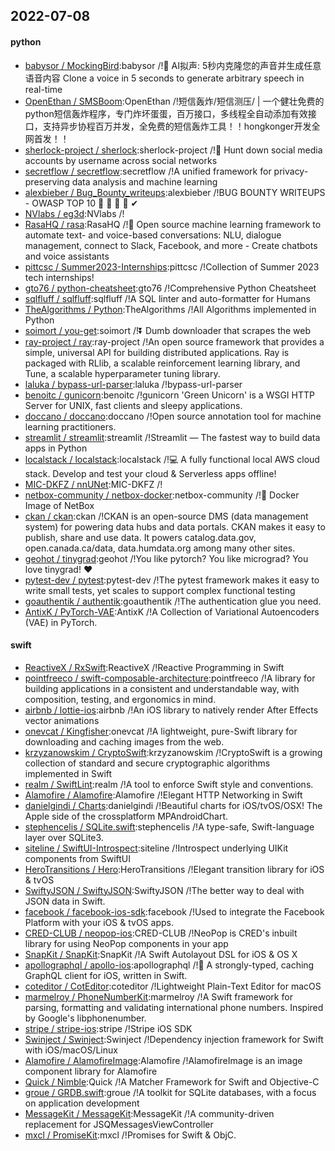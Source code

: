 ## 2022-07-08

#### python
* [babysor / MockingBird](https://github.com/babysor/MockingBird):babysor /!🚀
AI拟声: 5秒内克隆您的声音并生成任意语音内容 Clone a voice in 5 seconds to generate arbitrary speech in real-time
* [OpenEthan / SMSBoom](https://github.com/OpenEthan/SMSBoom):OpenEthan /!短信轰炸/短信测压/ | 一个健壮免费的python短信轰炸程序，专门炸坏蛋蛋，百万接口，多线程全自动添加有效接口，支持异步协程百万并发，全免费的短信轰炸工具！！hongkonger开发全网首发！！
* [sherlock-project / sherlock](https://github.com/sherlock-project/sherlock):sherlock-project /!🔎
Hunt down social media accounts by username across social networks
* [secretflow / secretflow](https://github.com/secretflow/secretflow):secretflow /!A unified framework for privacy-preserving data analysis and machine learning
* [alexbieber / Bug_Bounty_writeups](https://github.com/alexbieber/Bug_Bounty_writeups):alexbieber /!BUG BOUNTY WRITEUPS - OWASP TOP 10
🔴
🔴
🔴
🔴
✔
* [NVlabs / eg3d](https://github.com/NVlabs/eg3d):NVlabs /!
* [RasaHQ / rasa](https://github.com/RasaHQ/rasa):RasaHQ /!💬
Open source machine learning framework to automate text- and voice-based conversations: NLU, dialogue management, connect to Slack, Facebook, and more - Create chatbots and voice assistants
* [pittcsc / Summer2023-Internships](https://github.com/pittcsc/Summer2023-Internships):pittcsc /!Collection of Summer 2023 tech internships!
* [gto76 / python-cheatsheet](https://github.com/gto76/python-cheatsheet):gto76 /!Comprehensive Python Cheatsheet
* [sqlfluff / sqlfluff](https://github.com/sqlfluff/sqlfluff):sqlfluff /!A SQL linter and auto-formatter for Humans
* [TheAlgorithms / Python](https://github.com/TheAlgorithms/Python):TheAlgorithms /!All Algorithms implemented in Python
* [soimort / you-get](https://github.com/soimort/you-get):soimort /!⏬
Dumb downloader that scrapes the web
* [ray-project / ray](https://github.com/ray-project/ray):ray-project /!An open source framework that provides a simple, universal API for building distributed applications. Ray is packaged with RLlib, a scalable reinforcement learning library, and Tune, a scalable hyperparameter tuning library.
* [laluka / bypass-url-parser](https://github.com/laluka/bypass-url-parser):laluka /!bypass-url-parser
* [benoitc / gunicorn](https://github.com/benoitc/gunicorn):benoitc /!gunicorn 'Green Unicorn' is a WSGI HTTP Server for UNIX, fast clients and sleepy applications.
* [doccano / doccano](https://github.com/doccano/doccano):doccano /!Open source annotation tool for machine learning practitioners.
* [streamlit / streamlit](https://github.com/streamlit/streamlit):streamlit /!Streamlit — The fastest way to build data apps in Python
* [localstack / localstack](https://github.com/localstack/localstack):localstack /!💻
A fully functional local AWS cloud stack. Develop and test your cloud & Serverless apps offline!
* [MIC-DKFZ / nnUNet](https://github.com/MIC-DKFZ/nnUNet):MIC-DKFZ /!
* [netbox-community / netbox-docker](https://github.com/netbox-community/netbox-docker):netbox-community /!🐳
Docker Image of NetBox
* [ckan / ckan](https://github.com/ckan/ckan):ckan /!CKAN is an open-source DMS (data management system) for powering data hubs and data portals. CKAN makes it easy to publish, share and use data. It powers catalog.data.gov, open.canada.ca/data, data.humdata.org among many other sites.
* [geohot / tinygrad](https://github.com/geohot/tinygrad):geohot /!You like pytorch? You like micrograd? You love tinygrad!
❤️
* [pytest-dev / pytest](https://github.com/pytest-dev/pytest):pytest-dev /!The pytest framework makes it easy to write small tests, yet scales to support complex functional testing
* [goauthentik / authentik](https://github.com/goauthentik/authentik):goauthentik /!The authentication glue you need.
* [AntixK / PyTorch-VAE](https://github.com/AntixK/PyTorch-VAE):AntixK /!A Collection of Variational Autoencoders (VAE) in PyTorch.

#### swift
* [ReactiveX / RxSwift](https://github.com/ReactiveX/RxSwift):ReactiveX /!Reactive Programming in Swift
* [pointfreeco / swift-composable-architecture](https://github.com/pointfreeco/swift-composable-architecture):pointfreeco /!A library for building applications in a consistent and understandable way, with composition, testing, and ergonomics in mind.
* [airbnb / lottie-ios](https://github.com/airbnb/lottie-ios):airbnb /!An iOS library to natively render After Effects vector animations
* [onevcat / Kingfisher](https://github.com/onevcat/Kingfisher):onevcat /!A lightweight, pure-Swift library for downloading and caching images from the web.
* [krzyzanowskim / CryptoSwift](https://github.com/krzyzanowskim/CryptoSwift):krzyzanowskim /!CryptoSwift is a growing collection of standard and secure cryptographic algorithms implemented in Swift
* [realm / SwiftLint](https://github.com/realm/SwiftLint):realm /!A tool to enforce Swift style and conventions.
* [Alamofire / Alamofire](https://github.com/Alamofire/Alamofire):Alamofire /!Elegant HTTP Networking in Swift
* [danielgindi / Charts](https://github.com/danielgindi/Charts):danielgindi /!Beautiful charts for iOS/tvOS/OSX! The Apple side of the crossplatform MPAndroidChart.
* [stephencelis / SQLite.swift](https://github.com/stephencelis/SQLite.swift):stephencelis /!A type-safe, Swift-language layer over SQLite3.
* [siteline / SwiftUI-Introspect](https://github.com/siteline/SwiftUI-Introspect):siteline /!Introspect underlying UIKit components from SwiftUI
* [HeroTransitions / Hero](https://github.com/HeroTransitions/Hero):HeroTransitions /!Elegant transition library for iOS & tvOS
* [SwiftyJSON / SwiftyJSON](https://github.com/SwiftyJSON/SwiftyJSON):SwiftyJSON /!The better way to deal with JSON data in Swift.
* [facebook / facebook-ios-sdk](https://github.com/facebook/facebook-ios-sdk):facebook /!Used to integrate the Facebook Platform with your iOS & tvOS apps.
* [CRED-CLUB / neopop-ios](https://github.com/CRED-CLUB/neopop-ios):CRED-CLUB /!NeoPop is CRED's inbuilt library for using NeoPop components in your app
* [SnapKit / SnapKit](https://github.com/SnapKit/SnapKit):SnapKit /!A Swift Autolayout DSL for iOS & OS X
* [apollographql / apollo-ios](https://github.com/apollographql/apollo-ios):apollographql /!📱
A strongly-typed, caching GraphQL client for iOS, written in Swift.
* [coteditor / CotEditor](https://github.com/coteditor/CotEditor):coteditor /!Lightweight Plain-Text Editor for macOS
* [marmelroy / PhoneNumberKit](https://github.com/marmelroy/PhoneNumberKit):marmelroy /!A Swift framework for parsing, formatting and validating international phone numbers. Inspired by Google's libphonenumber.
* [stripe / stripe-ios](https://github.com/stripe/stripe-ios):stripe /!Stripe iOS SDK
* [Swinject / Swinject](https://github.com/Swinject/Swinject):Swinject /!Dependency injection framework for Swift with iOS/macOS/Linux
* [Alamofire / AlamofireImage](https://github.com/Alamofire/AlamofireImage):Alamofire /!AlamofireImage is an image component library for Alamofire
* [Quick / Nimble](https://github.com/Quick/Nimble):Quick /!A Matcher Framework for Swift and Objective-C
* [groue / GRDB.swift](https://github.com/groue/GRDB.swift):groue /!A toolkit for SQLite databases, with a focus on application development
* [MessageKit / MessageKit](https://github.com/MessageKit/MessageKit):MessageKit /!A community-driven replacement for JSQMessagesViewController
* [mxcl / PromiseKit](https://github.com/mxcl/PromiseKit):mxcl /!Promises for Swift & ObjC.
